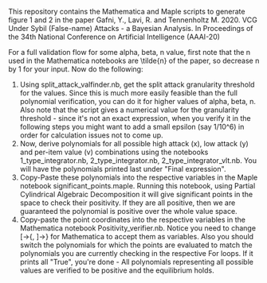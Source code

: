 This repository contains the Mathematica and Maple scripts to generate figure 1 and 2 in the paper
Gafni, Y., Lavi, R. and Tennenholtz M. 2020. VCG Under Sybil (False-name) Attacks - a Bayesian Analysis. In Proceedings of the 34th National Conference on Artificial Intelligence (AAAI-20)

For a full validation flow for some alpha, beta, n value, first note that the n used in the Mathematica notebooks are \tilde{n} of the paper, so decrease n by 1 for your input. Now do the following:
1. Using split_attack_valfinder.nb, get the split attack granularity threshold for the values. Since this is much more easily feasible than the full polynomial verification, you can do it for higher values of alpha, beta, n. Also note that the script gives a numerical value for the granularity threshold - since it's not an exact expression, when you verify it in the following steps you might want to add a small epsilon (say 1/10^6) in order for calculation issues not to come up.
2. Now, derive polynomials for all possible high attack (x), low attack (y) and per-item value (v) combinations using the notebooks 1_type_integrator.nb, 2_type_integrator.nb, 2_type_integrator_vlt.nb. You will have the polynomials printed last under "Final expression".
3. Copy-Paste these polynomials into the respective variables in the Maple notebook significant_points.maple. Running this notebook, using Partial Cylindrical Algebraic Decomposition it will give significant points in the space to check their positivity. If they are all positive, then we are guaranteed the polynomial is positive over the whole value space. 
4. Copy-paste the point coordinates into the respective variables in the Mathematica notebook Positivity_verifier.nb. Notice you need to change [->{, ]->} for Mathematica to accept them as variables. Also you should switch the polynomials for which the points are evaluated to match the polynomials you are currently checking in the respective For loops. If it prints all "True", you're done - All polynomials representing all possible values are verified to be positive and the equilibrium holds. 
